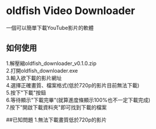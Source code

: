 # oldfish Video Downloader
一個可以簡單下載YouTube影片的軟體

## 如何使用
1.解壓縮oldfish_downloader_v0.1.0.zip  
2.打開oldfish_downloader.exe  
3.輸入欲下載的影片網址  
4.選擇正確畫質、檔案格式(低於720p的影片目前無法下載)  
5.按下"下載"按鈕  
6.等待顯示"下載完畢"(就算進度條顯示100%也不一定下載完成)  
7.按下"開啟下載資料夾"即可找到下載的檔案  

##已知問題
1.無法下載畫質低於720p的影片
